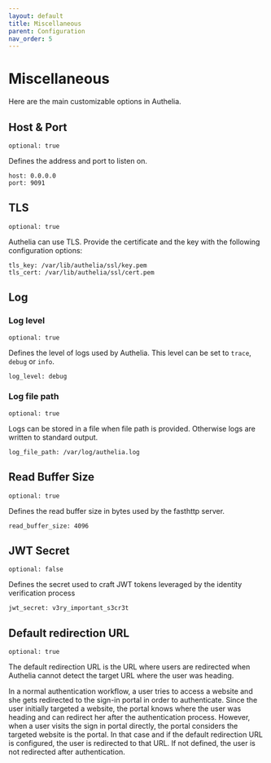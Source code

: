 ```yaml
---
layout: default
title: Miscellaneous
parent: Configuration
nav_order: 5
---
```


# Miscellaneous

Here are the main customizable options in Authelia.

## Host & Port

`optional: true`

Defines the address and port to listen on.

    host: 0.0.0.0
    port: 9091

## TLS

`optional: true`

Authelia can use TLS. Provide the certificate and the key with the
following configuration options:

    tls_key: /var/lib/authelia/ssl/key.pem
    tls_cert: /var/lib/authelia/ssl/cert.pem


## Log

### Log level

`optional: true`

Defines the level of logs used by Authelia. This level can be set to
`trace`, `debug` or `info`.

    log_level: debug

### Log file path

`optional: true`

Logs can be stored in a file when file path is provided. Otherwise logs
are written to standard output.

    log_file_path: /var/log/authelia.log


## Read Buffer Size

`optional: true`

Defines the read buffer size in bytes used by the fasthttp server.

    read_buffer_size: 4096

## JWT Secret

`optional: false`

Defines the secret used to craft JWT tokens leveraged by the identity
verification process

    jwt_secret: v3ry_important_s3cr3t

## Default redirection URL

`optional: true`

The default redirection URL is the URL where users are redirected when Authelia
cannot detect the target URL where the user was heading.

In a normal authentication workflow, a user tries to access a website and she
gets redirected to the sign-in portal in order to authenticate. Since the user
initially targeted a website, the portal knows where the user was heading and
can redirect her after the authentication process.
However, when a user visits the sign in portal directly, the portal considers
the targeted website is the portal. In that case and if the default redirection URL
is configured, the user is redirected to that URL. If not defined, the user is not
redirected after authentication.
